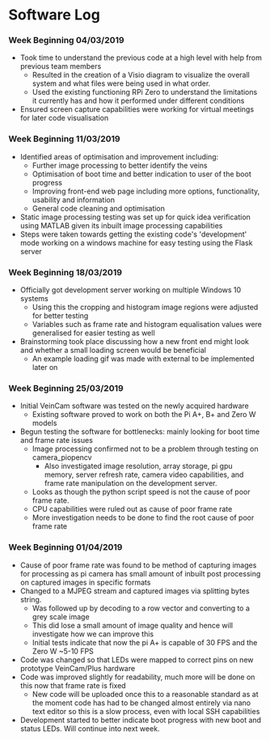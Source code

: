 # Software Log

### Week Beginning 04/03/2019
* Took time to understand the previous code at a high level with help from previous team members
    * Resulted in the creation of a Visio diagram to visualize the overall system and what files were being used in what order.
    * Used the existing functioning RPi Zero to understand the limitations it currently has and how it performed under different conditions
* Ensured screen capture capabilities were working for virtual meetings for later code visualisation

### Week Beginning 11/03/2019
* Identified areas of optimisation and improvement including:
    * Further image processing to better identify the veins
    * Optimisation of boot time and better indication to user of the boot progress
    * Improving front-end web page including more options, functionality, usability and information
    * General code cleaning and optimisation
* Static image processing testing was set up for quick idea verification using MATLAB given its inbuilt image processing capabilities
* Steps were taken towards getting the existing code's 'development' mode working on a windows machine for easy testing using the Flask server

### Week Beginning 18/03/2019
* Officially got development server working on multiple Windows 10 systems
    * Using this the cropping and histogram image regions were adjusted for better testing
    * Variables such as frame rate and histogram equalisation values were generalised for easier testing as well
* Brainstorming took place discussing how a new front end might look and whether a small loading screen would be beneficial
    * An example loading gif was made with external to be implemented later on


### Week Beginning 25/03/2019
* Initial VeinCam software was tested on the newly acquired hardware
    * Existing software proved to work on both the Pi A+, B+ and Zero W models
* Begun testing the software for bottlenecks: mainly looking for boot time and frame rate issues
    * Image processing confirmed not to be a problem through testing on camera_piopencv
        * Also investigated image resolution, array storage, pi gpu memory, server refresh rate, 
        camera video capabilities, and frame rate manipulation on the development server.
    * Looks as though the python script speed is not the cause of poor frame rate.
    * CPU capabilities were ruled out as cause of poor frame rate
    * More investigation needs to be done to find the root cause of poor frame rate
    
### Week Beginning 01/04/2019
* Cause of poor frame rate was found to be method of capturing images for processing as pi camera has small amount
of inbuilt post processing on captured images in specific formats
* Changed to a MJPEG stream and captured images via splitting bytes string.
    * Was followed up by decoding to a row vector and converting to a grey scale image
    * This did lose a small amount of image quality and hence will investigate how we can improve this
    * Initial tests indicate that now the pi A+ is capable of 30 FPS and the Zero W ~5-10 FPS
* Code was changed so that LEDs were mapped to correct pins on new prototype VeinCam/Plus hardware
* Code was improved slightly for readability, much more will be done on this now that frame rate is fixed
    * New code will be uploaded once this to a reasonable standard as at the moment code has had to be changed almost
    entirely via nano text editor so this is a slow process, even with local SSH capabilities
* Development started to better indicate boot progress with new boot and status LEDs. Will continue into next week.